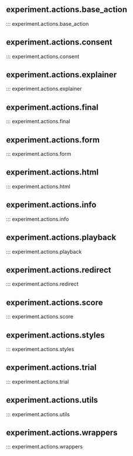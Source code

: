 ## experiment.actions.base_action

::: experiment.actions.base_action

## experiment.actions.consent

::: experiment.actions.consent

## experiment.actions.explainer

::: experiment.actions.explainer

## experiment.actions.final

::: experiment.actions.final

## experiment.actions.form

::: experiment.actions.form

## experiment.actions.html

::: experiment.actions.html

## experiment.actions.info

::: experiment.actions.info

## experiment.actions.playback

::: experiment.actions.playback

## experiment.actions.redirect

::: experiment.actions.redirect

## experiment.actions.score

::: experiment.actions.score

## experiment.actions.styles

::: experiment.actions.styles

## experiment.actions.trial

::: experiment.actions.trial

## experiment.actions.utils

::: experiment.actions.utils

## experiment.actions.wrappers

::: experiment.actions.wrappers
